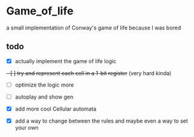 # Game_of_life
a small implementation of Conway's game of life because I was bored 

## todo 
- [x] actually implement the game of life logic

~~- [ ] try and represent each cell in a 1-bit register~~ (very hard kinda)
- [ ] optimize the logic more  
- [ ] autoplay and show gen
- [x] add more cool Cellular automata
- [x] add a way to change between the rules and maybe even a way to set your own

